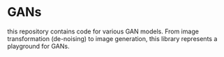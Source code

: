 # GANs
this repository contains code for various GAN models. From image transformation (de-noising) to image generation, this library represents a playground for GANs.
